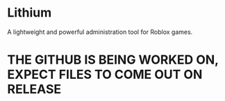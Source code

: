 # Lithium
A lightweight and powerful administration tool for Roblox games.



# THE GITHUB IS BEING WORKED ON, EXPECT FILES TO COME OUT ON RELEASE
